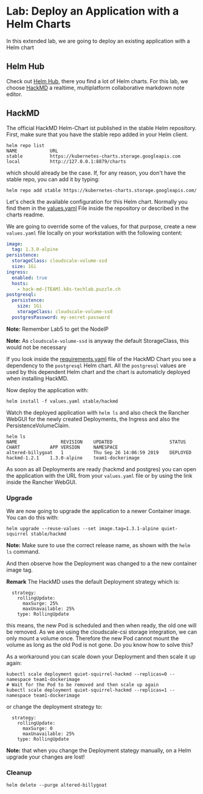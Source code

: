 # Lab: Deploy an Application with a Helm Charts

In this extended lab, we are going to deploy an existing application with a Helm chart

## Helm Hub

Check out [Helm Hub](https://hub.helm.sh/), there you find a lot of Helm charts. For this lab, we choose [HackMD](https://hub.helm.sh/charts/stable/hackmd) a realtime, multiplatform collaborative markdown note editor.

## HackMD

The official HackMD Helm-Chart ist published in the stable Helm repository. First, make sure that you have the stable repo added in your Helm client.

```
helm repo list
NAME           	URL                                              
stable         	https://kubernetes-charts.storage.googleapis.com 
local          	http://127.0.0.1:8879/charts                              
```

which should already be the case. If, for any reason, you don't have the stable repo, you can add it by typing:

```
helm repo add stable https://kubernetes-charts.storage.googleapis.com/
```

Let's check the available configuration for this Helm chart. Normally you find them in the [values.yaml](https://github.com/helm/charts/blob/master/stable/hackmd/values.yaml) File inside the repository or described in the charts readme. 

We are going to override some of the values, for that purpose, create a new `values.yaml` file locally on your workstation with the following content:

```yaml
image:
  tag: 1.3.0-alpine
persistence:
  storageClass: cloudscale-volume-ssd
  size: 1Gi
ingress:
  enabled: true
  hosts:
    - hack-md-[TEAM].k8s-techlab.puzzle.ch
postgresql:
  persistence:
    size: 1Gi
    storageClass: cloudscale-volume-ssd
  postgresPassword: my-secret-password
```

**Note:** Remember Lab5 to get the NodeIP

**Note:** As `cloudscale-volume-ssd` is anyway the default StorageClass, this would not be necessary

If you look inside the [requirements.yaml](https://github.com/helm/charts/blob/master/stable/hackmd/requirements.yaml) file of the HackMD Chart you see a dependency to the `postgresql` Helm chart. All the `postgresql` values are used by this dependent Helm chart and the chart is automaticly deployed when installing HackMD.

Now deploy the application with:

```
helm install -f values.yaml stable/hackmd
```

Watch the deployed application with `helm ls` and also check the Rancher WebGUI for the newly created Deployments, the Ingress and also the PersistenceVolumeClaim.

```
helm ls
NAME             	REVISION	UPDATED                 	STATUS  	CHART       	APP VERSION 	NAMESPACE        
altered-billygoat	1       	Thu Sep 26 14:06:59 2019	DEPLOYED	hackmd-1.2.1	1.3.0-alpine	team1-dockerimage
```

As soon as all Deployments are ready (hackmd and postgres) you can open the application with the URL from your `values.yaml` file or by using the link inside the Rancher WebGUI.

### Upgrade

We are now going to upgrade the application to a newer Container image. You can do this with:

```
helm upgrade --reuse-values --set image.tag=1.3.1-alpine quiet-squirrel stable/hackmd
```

**Note:** Make sure to use the correct release name, as shown with the `helm ls` command.

And then observe how the Deployment was changed to a the new container image tag. 

**Remark** The HackMD uses the default Deployment strategy which is: 

```
  strategy:
    rollingUpdate:
      maxSurge: 25%
      maxUnavailable: 25%
    type: RollingUpdate
```

this means, the new Pod is scheduled and then when ready, the old one will be removed. As we are using the cloudscale-csi storage integration, we can only mount a volume once. Therefore the new Pod cannot mount the volume as long as the old Pod is not gone. Do you know how to solve this?

As a workaround you can scale down your Deployment and then scale it up again:

```
kubectl scale deployment quiet-squirrel-hackmd --replicas=0 --namespace team1-dockerimage
# Wait for the Pod to be removed and then scale up again
kubectl scale deployment quiet-squirrel-hackmd --replicas=1 --namespace team1-dockerimage
```

or change the deployment strategy to:

```
  strategy:
    rollingUpdate:
      maxSurge: 0
      maxUnavailable: 25%
    type: RollingUpdate
```


**Note:** that when you change the Deployment stategy manually, on a Helm upgrade your changes are lost!

### Cleanup

```
helm delete --purge altered-billygoat
```

